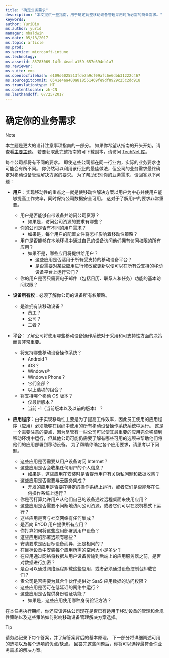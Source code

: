 ```yaml
---
title: "确定业务需求"
description: "本文提供一些指南，用于确定调整移动设备管理采用时所必需的商业需求。"
keywords: 
author: YuriDio
ms.author: yurid
manager: mbaldwin
ms.date: 05/18/2017
ms.topic: article
ms.prod: 
ms.service: microsoft-intune
ms.technology: 
ms.assetid: 85783069-14fb-4ead-a159-657d694eb1a7
ms.reviewer: 
ms.suite: ems
ms.openlocfilehash: e109d6025513fde7a9cf09afc6e6dbb31222c467
ms.sourcegitcommit: 0541e4aa400a818551469fe9df8929c25c2dd918
ms.translationtype: HT
ms.contentlocale: zh-CN
ms.lasthandoff: 07/25/2017
---
```

# <a name="identify-your-business-needs"></a>确定你的业务需求

>[!NOTE]
>本主题是更大的设计注意事项指南的一部分。 如果你希望从指南的开头开始，请查看[主要主题](mdm-design-considerations-guide.md)。 若要获取此完整指南的可下载副本，请访问 [TechNet 库](https://gallery.technet.microsoft.com/Mobile-Device-Management-7d401582)。

每个公司都将有不同的要求。 即使这些公司都在同一行业内，实际的业务要求也可能会有所不同。 你仍然可以利用该行业的最佳做法，但公司的业务需求最终确定对移动设备管理解决方案的要求。
为了帮助识别你的业务需求，请回答以下问题：

- **用户**：实现移动性的重点之一就是使移动性解决方案以用户为中心并使用户能够提高工作效率，同时保持公司数据安全可用。 这对于了解用户的要求非常重要。
    - 用户是否能够自带设备并访问公司资源？
        - 如果是，访问公司资源的要求有哪些？
    - 你的公司是否有不同的用户需求？
        - 如果是，每个用户的配置文件将怎样影响着移动性策略？
    - 用户是否能够在本地环境中通过自己的设备访问他们拥有访问权限的所有应用？
        - 如果不是，哪些应用将提供给用户？
            - 这些应用是否适用于所有受支持的移动设备平台？
            - 是否需要对某些应用进行修改或更新以便可以在所有受支持的移动设备平台上运行它们？
    - 你的用户是否只需要电子邮件（包括日历、联系人和任务）功能的基本访问权限？

- **设备所有权**：必须了解你公司的设备所有权策略。
    - 是谁拥有该移动设备？
        - 员工？
        - 公司？  
        - 二者？
- **平台**：了解公司将使用哪些移动设备操作系统对于采用和可支持性方面的决策而言非常重要。
    - 将支持哪些移动设备操作系统？
        - Android？
        - iOS？
        - Windows®
        - Windows Phone？
        - 它们全部？
        - 以上选项的组合？
    - 将支持哪个移动 OS 版本？
        - 仅最新版本？
        - 当前 -1（当前版本以及以前的版本）？
- **应用程序**：由于实现移动性主要是为了提高工作效率，因此员工使用的应用程序（应用）必须能够在组织中使用的所有移动设备操作系统系统中运行。 这是一个需要注意的要点，因为尽管有一些公司可以使其最重要的应用完全移植到移动环境中运行，但其他公司可能仍需要了解有哪些可用的选项来帮助他们将他们的应用部署到移动设备。 为了帮助你确定各个应用要求，请思考以下问题。
    - 这些应用是否需要从用户设备访问 Internet？
    - 这些应用是否会收集任何用户的个人信息？
        - 如果是，这些应用在安装时是否提示用户有关隐私问题和数据收集？
    - 这些应用是否需要与云服务集成？
        - 开发的应用是否要在特定的操作系统上运行，或者它们是否能够在任何操作系统上运行？
    - 你是否打算允许用户从他们自己的设备通过远程桌面来使用应用？
    - 这些应用是否需要不间断地访问公司资源，或者它们可以在脱机模式下运行？
    - 这些应用是否与社交网络有任何集成？
    - 是否向 BYOD 用户提供所有应用？
    - 你打算如何将这些应用部署到用户设备？
    - 这些应用的部署选项有哪些？
    - 安装要求是因目标设备而异，还是相同的？
    - 在目标设备中安装每个应用所需的空间大小是多少？
    - 在应用通过网络将数据从用户设备传输到后端上的应用服务器之前，是否对数据进行加密？
    - 是否可以通过网络远程卸载这些应用，或者必须通过设备控制台卸载它们？
    - 贵公司是否需要为其合作伙伴提供对 SaaS 应用数据的访问权限？
    - 这些应用是否可在低延迟的网络中运行？
    - 这些应用是否提供身份验证功能？
        - 如果是，这些应用使用哪种身份验证方法？

在本任务执行期间，你还应该评估公司现在是否已有适用于移动设备的管理和合规性策略以及这些策略如何影响移动设备管理解决方案选择。

>[!TIP]
> 请务必记录下每个答案，并了解答案背后的基本原理。 下一部分将详细阐述可用的选项以及每个选项的优点/缺点。  回答完这些问题后，你将可以选择最符合你业务需求的解决方案。
